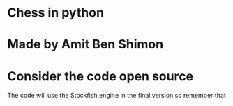 # Chess in python
# Made by Amit Ben Shimon
# Consider the code open source 
The code will use the Stockfish engine in the final version so remember that

